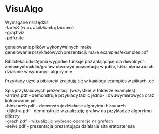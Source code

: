 # VisuAlgo

Wymagane narzędzia:<br />
-LaTeX (wraz z biblioteką beamer)<br />
-graphviz<br />
-pdfunite

generowanie plików wykonywalnych: make<br />
generowanie przykładowych prezentacji: make examples/examples.pdf

Biblioteka udostępnia wygodne funkcje pozwalającące dla dowolnych zmiennych/tablic/grafów 
stworzyć prezentację w pdfie, która obrazuje ich działanie w wybranym algorytmie
 
Przykłady użycia biblioteki znajdują się w katalogu examples w plikach .cc

Spis przykładowych prezentacji (wszystkie w folderze examples):<br />
-arrays.pdf - demonstruje przykłady tablic jedno- i dwuwymiarowych oraz kolorowanie pól<br />
-binsearch.pdf - demonstruje działanie algorytmu binsearch<br />
-dijkstra.pdf - demonstruje wizualizację grafów na przykładzie algorytmu dijkstry <br />
-graph.pdf - wizualizuje wybrane operacje na grafach<br />
-seive.pdf - prezentacja prezentująca działanie sita eratostenesa 
